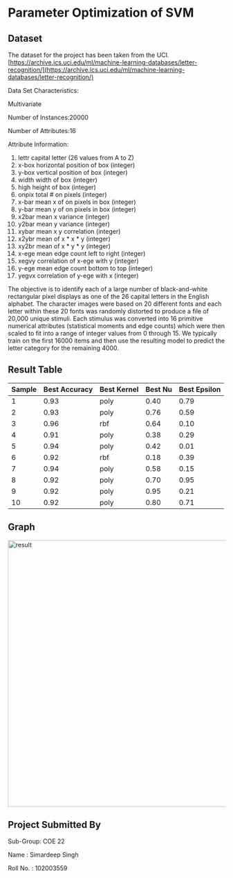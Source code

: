 # Parameter Optimization of SVM


## Dataset

The dataset for the project has been taken from the UCI.
[https://archive.ics.uci.edu/ml/machine-learning-databases/letter-recognition/](https://archive.ics.uci.edu/ml/machine-learning-databases/letter-recognition/)

Data Set Characteristics:  

Multivariate

Number of Instances:20000

Number of Attributes:16

Attribute Information:

1. lettr capital letter (26 values from A to Z)
2. x-box horizontal position of box (integer)
3. y-box vertical position of box (integer)
4. width width of box (integer)
5. high height of box (integer)
6. onpix total # on pixels (integer)
7. x-bar mean x of on pixels in box (integer)
8. y-bar mean y of on pixels in box (integer)
9. x2bar mean x variance (integer)
10. y2bar mean y variance (integer)
11. xybar mean x y correlation (integer)
12. x2ybr mean of x * x * y (integer)
13. xy2br mean of x * y * y (integer)
14. x-ege mean edge count left to right (integer)
15. xegvy correlation of x-ege with y (integer)
16. y-ege mean edge count bottom to top (integer)
17. yegvx correlation of y-ege with x (integer)


The objective is to identify each of a large number of black-and-white rectangular pixel displays as one of the 26 capital letters in the English alphabet. The character images were based on 20 different fonts and each letter within these 20 fonts was randomly distorted to produce a file of 20,000 unique stimuli. Each stimulus was converted into 16 primitive numerical attributes (statistical moments and edge counts) which were then scaled to fit into a range of integer values from 0 through 15. We typically train on the first 16000 items and then use the resulting model to predict the letter category for the remaining 4000.





## Result Table

| Sample  | Best Accuracy | Best Kernel | Best Nu | Best Epsilon |
| -----   | ------------- | ----------- | ------- | ------------ |
| 1 | 0.93| poly | 0.40 | 0.79 |
| 2 | 0.93| poly | 0.76 | 0.59 |
| 3 | 0.96 | rbf | 0.64 | 0.10 |
| 4 | 0.91 | poly | 0.38 | 0.29 |
| 5 | 0.94 | poly | 0.42 | 0.01 |
| 6 | 0.92 | rbf | 0.18 | 0.39 |
| 7 | 0.94 | poly| 0.58| 0.15 |
| 8 | 0.92 | poly | 0.70 | 0.95 |
| 9 | 0.92 | poly| 0.95 | 0.21 |
| 10 | 0.92 | poly | 0.80 | 0.71 |

## Graph
<img width="615" alt="result" src="https://user-images.githubusercontent.com/79918370/233186155-bbb34947-e493-47e4-ab41-cf4eeb8b5106.png">



## Project Submitted By

Sub-Group: COE 22

Name : Simardeep Singh 

Roll No. : 102003559



